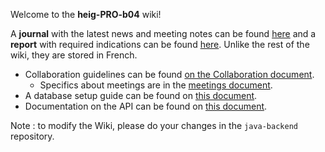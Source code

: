 Welcome to the **heig-PRO-b04** wiki!

A **journal** with the latest news and meeting notes can be found
[here](Journal/Journal) and a **report** with required indications can be found [here](https://github.com/heig-PRO-b04/java-backend/wiki/Rapport). Unlike the rest of the wiki, they are stored in French.

* Collaboration guidelines can be found [on the Collaboration document](Collaboration).
  + Specifics about meetings are in the [meetings document](Meetings).
* A database setup guide can be found on [this document](Database.Setup).
* Documentation on the API can be found on [this document](APIv1).

Note : to modify the Wiki, please do your changes in the `java-backend` repository.
